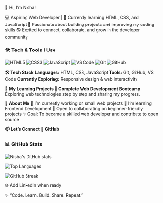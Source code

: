 👋 Hi, I’m Nisha!

💻 Aspiring Web Developer | 🌱 Currently learning HTML, CSS, and JavaScript
🚀 Passionate about building projects and improving my coding skills
🌎 Excited to connect, collaborate, and grow in the developer community

### 🛠️ Tech & Tools I Use
![HTML5](https://img.shields.io/badge/HTML5-E34F26?style=for-the-badge&logo=html5&logoColor=white)
![CSS3](https://img.shields.io/badge/CSS3-1572B6?style=for-the-badge&logo=css3&logoColor=white)
![JavaScript](https://img.shields.io/badge/JavaScript-F7DF1E?style=for-the-badge&logo=javascript&logoColor=black)
![VS Code](https://img.shields.io/badge/VS%20Code-0078D4?style=for-the-badge&logo=visual-studio-code&logoColor=white)
![Git](https://img.shields.io/badge/Git-F05032?style=for-the-badge&logo=git&logoColor=white)
![GitHub](https://img.shields.io/badge/GitHub-181717?style=for-the-badge&logo=github&logoColor=white)

**🛠️ Tech Stack**
**Languages:** HTML, CSS, JavaScript
**Tools:** Git, GitHub, VS Code
**Currently Exploring:** Responsive design & web interactivity

**📂 My Learning Projects**
**📌 Complete Web Development Bootcamp**
Exploring web technologies step by step and sharing my progress.

**🌟 About Me**
🔭 I’m currently working on small web projects
🌱 I’m learning Frontend Development
🤝 Open to collaborating on beginner-friendly projects
✨ Goal: To become a skilled web developer and contribute to open source

**📫 Let’s Connect**
**💼 GitHub**
### 📊 GitHub Stats  

![Nisha's GitHub stats](https://github-readme-stats.vercel.app/api?username=NishaMokashe2001&show_icons=true&theme=radical)

![Top Languages](https://github-readme-stats.vercel.app/api/top-langs/?username=NishaMokashe2001&layout=compact&theme=radical)  

![GitHub Streak](https://github-readme-streak-stats.herokuapp.com/?user=NishaMokashe2001&theme=radical)  

🌐 Add LinkedIn when ready

✨ “Code. Learn. Build. Share. Repeat.”
